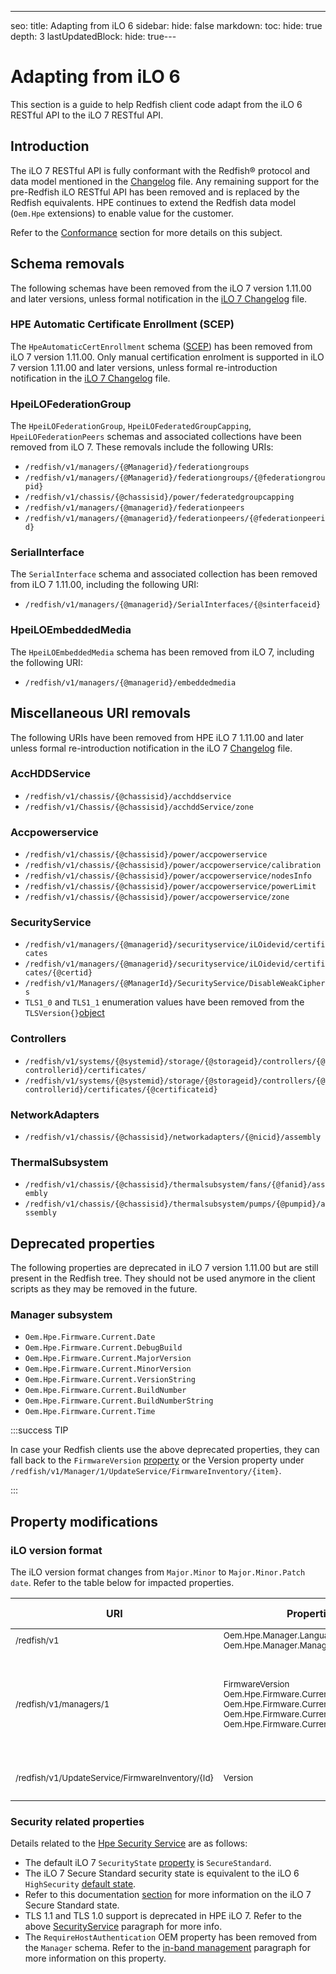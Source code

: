 ---
seo:
  title: Adapting from iLO 6
sidebar:
  hide: false
markdown:
  toc:
    hide: true
    depth: 3
  lastUpdatedBlock:
    hide: true---

# Adapting from iLO 6

This section is a guide to help Redfish client code adapt from the
iLO 6 RESTful API to the iLO 7 RESTful API.

## Introduction

The iLO 7 RESTful API is fully conformant with the Redfish® protocol and data model mentioned in the [Changelog](/docs/redfishservices/ilos/ilo7/ilo7_changelog/#changelog) file. Any remaining support for the pre-Redfish iLO RESTful API has been removed and is replaced by the Redfish equivalents. HPE continues to extend the Redfish data model (`Oem.Hpe` extensions) to enable value for the customer.

Refer to the [Conformance](/docs/concepts/redfishconformance) section for more details on this subject.

## Schema removals

The following schemas have been removed
from the iLO 7 version 1.11.00 and later versions,
unless formal notification in the [iLO 7 Changelog](../ilo7_changelog) file.

<!-- 
FDZ>>> The PowerSubsystem has been introduced silently
as per a mail from Vinayak Ram and Pavithra (not mentioned in Changelog)
of  in iLO 6 version 1.66. 
Not sure it is a good idea to mention its removal.

### PowerSubsystem

- `/redfish/v1/chassis/{@chassisid}/powersubsystem`
  - `/redfish/v1/chassis/{@chassisid}/powersubsystem/powersupplies`
  - `/redfish/v1/chassis/{@chassisid}/powersubsystem/powersupplie/{@powersupplyid}`

-->

### HPE Automatic Certificate Enrollment (SCEP)

The `HpeAutomaticCertEnrollment` schema
([SCEP](/docs/redfishservices/ilos/supplementdocuments/securityservice/#automatic-certificate-enrollment))
has been removed from iLO 7 version 1.11.00.
Only manual certification enrolment is supported in iLO 7 version 1.11.00
and later versions, unless formal re-introduction notification
in the [iLO 7 Changelog](../ilo7_changelog) file.

<!-- 

FDZ>>> The base network adapter is flagged as deprecated
in the ilo6_adaptation.md file. Why listing it here?

### BaseNetworkAdapters removals

- `/redfish/v1/systems/{@systemid}/basenetworkadapters`
- `/redfish/v1/systems/{@systemid}/basenetworkadapters/{@sysnicid}`

-->

### HpeiLOFederationGroup

The `HpeiLOFederationGroup`, `HpeiLOFederatedGroupCapping`, `HpeiLOFederationPeers`
schemas and associated collections have been removed from iLO 7.
These removals include the following URIs:

- `/redfish/v1/managers/{@Managerid}/federationgroups`
- `/redfish/v1/managers/{@Managerid}/federationgroups/{@federationgroupid}`
- `/redfish/v1/chassis/{@chassisid}/power/federatedgroupcapping`
- `/redfish/v1/managers/{@managerid}/federationpeers`
- `/redfish/v1/managers/{@managerid}/federationpeers/{@federationpeerid}`

### SerialInterface

The `SerialInterface` schema and associated collection has been
removed from iLO 7 1.11.00, including the following URI:

- `/redfish/v1/managers/{@managerid}/SerialInterfaces/{@sinterfaceid}`  

### HpeiLOEmbeddedMedia

The `HpeiLOEmbeddedMedia` schema has been removed from
iLO 7, including the following URI:

- `/redfish/v1/managers/{@managerid}/embeddedmedia`

## Miscellaneous URI removals

The following URIs have been removed from HPE iLO 7 1.11.00
and later unless formal re-introduction notification in
the iLO 7 [Changelog](../ilo7_changelog) file.

### AccHDDService

- `/redfish/v1/chassis/{@chassisid}/acchddservice`
- `/redfish/v1/Chassis/{@chassisid}/acchddService/zone`

### Accpowerservice

- `/redfish/v1/chassis/{@chassisid}/power/accpowerservice`
- `/redfish/v1/chassis/{@chassisid}/power/accpowerservice/calibration`
- `/redfish/v1/chassis/{@chassisid}/power/accpowerservice/nodesInfo`
- `/redfish/v1/chassis/{@chassisid}/power/accpowerservice/powerLimit`
- `/redfish/v1/chassis/{@chassisid}/power/accpowerservice/zone`

### SecurityService

- `/redfish/v1/managers/{@managerid}/securityservice/iLOidevid/certificates`
- `/redfish/v1/managers/{@managerid}/securityservice/iLOidevid/certificates/{@certid}`
- `/redfish/v1/Managers/{@ManagerId}/SecurityService/DisableWeakCiphers`
- `TLS1_0` and `TLS1_1` enumeration values have been removed from the
  `TLSVersion{}`[object](/docs/redfishservices/ilos/ilo7/ilo7_111/ilo7_hpe_resourcedefns111/#tlsversion)

### Controllers

- `/redfish/v1/systems/{@systemid}/storage/{@storageid}/controllers/{@controllerid}/certificates/`
- `/redfish/v1/systems/{@systemid}/storage/{@storageid}/controllers/{@controllerid}/certificates/{@certificateid}`

### NetworkAdapters

- `/redfish/v1/chassis/{@chassisid}/networkadapters/{@nicid}/assembly`

### ThermalSubsystem

- `/redfish/v1/chassis/{@chassisid}/thermalsubsystem/fans/{@fanid}/assembly`
- `/redfish/v1/chassis/{@chassisid}/thermalsubsystem/pumps/{@pumpid}/assembly`

## Deprecated properties

The following properties are deprecated in iLO 7 version 1.11.00
but are still present in the Redfish tree.
They should not be used anymore in the client scripts as they may be removed
in the future.

### Manager subsystem

- `Oem.Hpe.Firmware.Current.Date`
- `Oem.Hpe.Firmware.Current.DebugBuild`
- `Oem.Hpe.Firmware.Current.MajorVersion`
- `Oem.Hpe.Firmware.Current.MinorVersion`
- `Oem.Hpe.Firmware.Current.VersionString`
- `Oem.Hpe.Firmware.Current.BuildNumber`
- `Oem.Hpe.Firmware.Current.BuildNumberString`
- `Oem.Hpe.Firmware.Current.Time`

:::success TIP

In case your Redfish clients use the above deprecated properties,
they can fall back to the `FirmwareVersion`
[property](/docs/redfishservices/ilos/ilo7/ilo7_111/ilo7_manager_resourcedefns111/#firmwareversion)
or the Version property under
`/redfish/v1/Manager/1/UpdateService/FirmwareInventory/{item}`.

:::

## Property modifications

### iLO version format

The iLO version format changes from `Major.Minor` to `Major.Minor.Patch date`. Refer to the table below for impacted properties.

| URI | Properties | iLO 6 value | iLO 7 value  |
|-----|------------|-------------|--------------|
| <small>/redfish/v1</small> | <small>Oem.Hpe.Manager.Languages.Version</small><br><small>Oem.Hpe.Manager.ManagerFirmwareVersion</small> | <small>1.67</small><br><small>1.67</small>| <small>1.12</small><br><small>1.12.00</small> |
| <small>/redfish/v1/managers/1</small>  |<small>FirmwareVersion</small><br><small>Oem.Hpe.Firmware.Current.VersionString</small><br><small>Oem.Hpe.Firmware.Current.MajorVersion</small><br><small>Oem.Hpe.Firmware.Current.MinorVersion</small><br><small>Oem.Hpe.Firmware.Current.date</small> |<small>iLO 6 v1.67</small><br><small>iLO 6 v1.67</small><br><small>1</small><br><small>67</small><br><small>N/A</small>|<small>1.12.00 Mar 28 2025</small><br><small>1.12.00 Mar 28 2025</small><br><small>1</small><br><small>12</small><br><small>Mar 28 2025</small>|
| <small>/redfish/v1/UpdateService/FirmwareInventory/{Id}</small> | <small>Version</small> |<small>1.67 Feb 27 2025</small> | <small>1.12.00 Mar 28 2025</small> |

### Security related properties

Details related to the [Hpe Security Service](/docs/redfishservices/ilos/supplementdocuments/securityservice/#hpe-security-service)
are as follows:

- The default iLO 7 `SecurityState` [property](/docs/redfishservices/ilos/ilo7/ilo7_111/ilo7_hpe_resourcedefns111/#securitystate) is `SecureStandard`.
- The iLO 7 Secure Standard security state is equivalent to the iLO 6
  `HighSecurity` [default state](/docs/redfishservices/ilos/ilo6/ilo6_167/ilo6_hpe_resourcedefns167/#securitystate).
- Refer to this documentation [section](/docs/redfishservices/ilos/supplementdocuments/securityservice/#transitioning-to-hpe-ilo-7) for
   more information on the iLO 7 Secure Standard state.
- TLS 1.1 and TLS 1.0 support is deprecated in HPE iLO 7. Refer to the above [SecurityService](#securityservice) paragraph for more info.
- The `RequireHostAuthentication` OEM property has been removed from the
  `Manager` schema. Refer to the
  [in-band management](/docs/redfishservices/ilos/supplementdocuments/securityservice/#in-band-management-of-ilo-5-and-6)
  paragraph for more information on this property.

